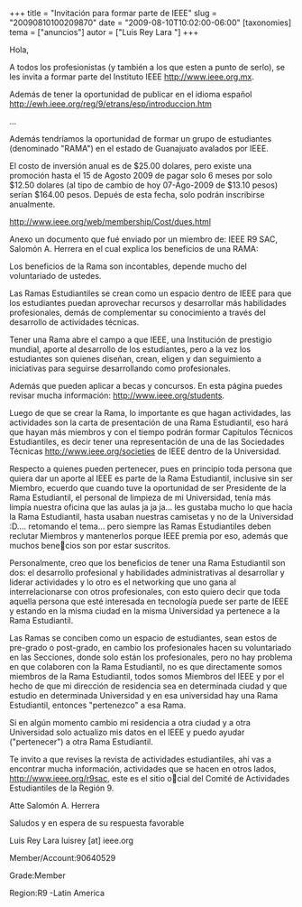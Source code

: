+++
title = "Invitación para formar parte de IEEE"
slug = "20090810100209870"
date = "2009-08-10T10:02:00-06:00"
[taxonomies]
tema = ["anuncios"]
autor = ["Luis Rey Lara "]
+++

Hola,

A todos los profesionistas (y también a los que esten a punto de serlo), se les
invita a formar parte del Instituto IEEE <http://www.ieee.org.mx>.

Además de tener la oportunidad de publicar en el idioma español
<http://ewh.ieee.org/reg/9/etrans/esp/introduccion.htm>

…

<!-- more -->

Además tendríamos la oportunidad de formar un grupo de estudiantes (denominado
"RAMA") en el estado de Guanajuato avalados por IEEE.

El costo de inversión anual es de $25.00 dolares, pero existe una promoción
hasta el 15 de Agosto 2009 de pagar solo 6 meses por solo $12.50 dolares (al
tipo de cambio de hoy 07-Ago-2009 de $13.10 pesos) serían $164.00 pesos. Depués
de esta fecha, solo podrán inscribirse anualmente.

<http://www.ieee.org/web/membership/Cost/dues.html>

Anexo un documento que fué enviado por un miembro de: IEEE R9 SAC, Salomón A.
Herrera en el cual explica los beneficios de una RAMA:

Los beneficios de la Rama son incontables, depende mucho del voluntariado de
ustedes.

Las Ramas Estudiantiles se crean como un espacio dentro de IEEE para que los
estudiantes puedan aprovechar recursos y desarrollar más habilidades
profesionales, demás de complementar su conocimiento a través del desarrollo de
actividades técnicas.

Tener una Rama abre el campo a que IEEE, una Institución de prestigio mundial,
aporte al desarrollo de los estudiantes, pero a la vez los estudiantes son
quienes diseñan, crean, eligen y dan seguimiento a iniciativas para seguirse
desarrollando como profesionales.

Además que pueden aplicar a becas y concursos. En esta página puedes revisar
mucha información: <http://www.ieee.org/students>.

Luego de que se crear la Rama, lo importante es que hagan actividades, las
actividades son la carta de presentación de una Rama Estudiantil, eso hará que
hayan más miembros y con el tiempo podrán formar Capítulos Técnicos
Estudiantiles, es decir tener una representación de una de las Sociedades
Técnicas <http://www.ieee.org/societies> de IEEE dentro de la Universidad.

Respecto a quienes pueden pertenecer, pues en principio toda persona que quiera
dar un aporte al IEEE es parte de la Rama Estudiantil, inclusive sin ser
Miembro, ecuerdo que cuando tuve la oportunidad de ser Presidente de la Rama
Estudiantil, el personal de limpieza de mi Universidad, tenía más limpia nuestra
oficina que las aulas ja ja ja… les gustaba mucho lo que hacía la Rama
Estudiantil, hasta usaban nuestras camisetas y no de la Universidad :D….
retomando el tema… pero siempre las Ramas Estudiantiles deben reclutar Miembros
y mantenerlos porque IEEE premia por eso, además que muchos benecios son por
estar suscritos.

Personalmente, creo que los beneficios de tener una Rama Estudiantil son dos: el
desarrollo profesional y habilidades administrativas al desarrollar y liderar
actividades y lo otro es el networking que uno gana al interrelacionarse con
otros profesionales, con esto quiero decir que toda aquella persona que esté
interesada en tecnología puede ser parte de IEEE y estando en la misma ciudad en
la misma Universidad ya pertenece a la Rama Estudiantil.

Las Ramas se conciben como un espacio de estudiantes, sean estos de pre-grado o
post-grado, en cambio los profesionales hacen su voluntariado en las Secciones,
donde solo están los profesionales, pero no hay problema en que colaboren con la
Rama Estudiantil, no es que directamente somos miembros de la Rama Estudiantil,
todos somos Miembros del IEEE y por el hecho de que mi dirección de residencia
sea en determinada ciudad y que estudio en determinada Universidad y en esa
universidad hay una Rama Estudiantil, entonces "pertenezco" a esa Rama.

Si en algún momento cambio mi residencia a otra ciudad y a otra Universidad solo
actualizo mis datos en el IEEE y puedo ayudar ("pertenecer") a otra Rama
Estudiantil.

Te invito a que revises la revista de actividades estudiantiles, ahí vas a
encontrar mucha información, actividades que se hacen en otros lados,
<http://www.ieee.org/r9sac>, este es el sitio ocial del Comité de Actividades
Estudiantiles de la Región 9.

Atte Salomón A. Herrera

Saludos y en espera de su respuesta favorable

Luis Rey Lara luisrey \[at\] ieee.org

Member/Account:90640529

Grade:Member

Region:R9 -Latin America
